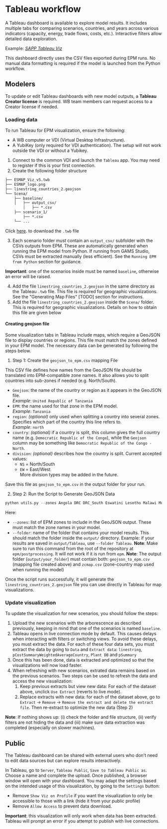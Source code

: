 # Tableau workflow

A Tableau dashboard is available to explore model results. It includes multiple tabs for comparing scenarios, countries, and years across various indicators (capacity, energy, trade flows, costs, etc.). Interactive filters allow detailed data exploration.

Example: _[SAPP Tableau Viz](https://public.tableau.com/app/profile/mikou/viz/ESMAP_Viz-Public/Home)_

This dashboard directly uses the CSV files exported during EPM runs. No manual data formatting is required if the model is launched from the Python workflow.

## Modelers

To update or edit Tableau dashboards with new model outputs, a **Tableau Creator license** is required. WB team members can request access to a Creator license if needed.

### Loading data 
To run Tableau for EPM visualization, ensure the following:

- A WB computer or VDI (Virtual Desktop Infrastructure). 
- A YubiKey (only required for VDI authentication).
The setup will not work outside the VDI or without a Yubikey.

1. Connect to the common VDI and launch the `Tableau` app. You may need to register if this is your first connection.
2. Create the following folder structure
```markdown
├── ESMAP_Viz_v5.twb
├── ESMAP_logo.png
├── linestring_countries_2.geojson
└── Scena/
    ├── baseline/
    │   ├── output_csv/
        │   ├── *.csv
    ├── scenario_1/
        ├── *.csv
    └── ...
```
Click [here](https://github.com/ESMAP-World-Bank-Group/EPM/blob/main/epm/docs/dwld/ESMAP_Viz_v5.twb). to download the `.twb` file

3. Each scenario folder must contain an `output_csv/` subfolder with the CSVs outputs from EPM. These are automatically generated when running the EPM model from Python. If running from GAMS Studio, CSVs must be extracted manually (less efficient). See the `Running EPM from Python` section for guidance.

**Important**: one of the scenarios inside must be named `baseline`, otherwise an error will be raised.

4. Add the file `linestring_countries_2.geojson` in the same directory as the Tableau `.twb` file.  This file is required for geographic visualizations. See the "Generating Map Files" [TODO] section for instructions.
4. Add the file `linestring_countries_2.geojson` inside the `Scena/` folder. This is required for geographic visualizations. Details on how to obtain this file are given below

#### Creating geojson file

Some visualization tabs in Tableau include maps, which require a GeoJSON file to display countries or regions. This file must match the zones defined in your EPM model. The necessary data can be generated by following the steps below.

1. Step 1: Create the `geojson_to_epm.csv` mapping File

This CSV file defines how names from the GeoJSON file should be translated into EPM-compatible zone names. It also allows you to split countries into sub-zones if needed (e.g. North/South).

- `Geojson`: the name of the country or region as it appears in the GeoJSON file.  
  _Example_: `United Republic of Tanzania`
- `EPM`: the name used for that zone in the EPM model.  
  _Example_: `Tanzania`
- `region`: _(optional)_ only used when splitting a country into several zones. Specifies which part of the country this line refers to.  
  _Example_: `north`
- `country`: _(optional)_ if a country is split, this column gives the full country name (e.g. `Democratic Republic of the Congo`), while the `Geojson` column may be something like `Democratic Republic of the Congo - North`.
- `division`: _(optional)_ describes how the country is split. Current accepted values:  
  - `NS` = North/South  
  - `EW` = East/West  
  More division types may be added in the future.

Save this file as `geojson_to_epm.csv` in the output folder for your run.

2. Step 2: Run the Script to Generate GeoJSON Data
```python 
python utils.py --zones Angola DRC DRC_South Eswatini Lesotho Malawi Mozambique Namibia South_Africa Tanzania Zambia Zimbabwe --folder Tableau
```
Here:
- `--zones`: list of EPM zones to include in the GeoJSON output. These must match the zone names in your model.
- `--folder`: name of the folder that contains your model results. This should match the folder inside the `output/` directory. Example: if your results are saved in `output/Tableau`, use `--folder Tableau`.
**Note**: Make sure to run this command from the root of the repository at `epm/postprocessing`. It will not work if it is run from `epm`.
**Note**: The output folder (`output/your_folder`) must contain both: `geojson_to_epm.csv` (mapping file created above) and `zcmap.csv` (zone-country map used when running the model)

Once the script runs successfully, it will generate the `linestring_countries_2.geojson` file you can use directly in Tableau for map visualizations.

### Update visualization

To update the visualization for new scenarios, you should follow the steps:
1. Upload the new scenarios with the arborescence as described previously, keeping in mind that one of the scenarios is named `baseline`.
2. Tableau opens in live connection mode by default. This causes delays when interacting with filters or switching views.
To avoid these delays, you must extract the data. For each of these four data sets, you must extract the data by going to `Data` and `Extract data`: `linestring`, `pCostSummaryWeightedAverageCountry`, `Plant DB` and `pSummary`
3. Once this has been done, data is extracted and optimized so that the visualizations will now load faster.
4. When refreshing with new scenarios, extrated data remains based on the previous scenarios. Two steps can be used to refresh the data and access the new visualization:
   1. Keep previous extracts but view new data: For each of the dataset above, unclick `Use Extract` (reverts to live mode).
   2. Replace extracts with new data: for each of the dataset above, go to `Extract` → `Remove` → `Remove the extract and delete the extract file`.
   Then re-extract to optimize the new data (Step 2)

**Note**: If nothing shows up: (i) check the folder and file structure, (ii) verify filters are not hiding the data and (iii) make sure data extraction was completed (especially on slower machines).

## Public

The Tableau dashboard can be shared with external users who don’t need to edit data sources but can explore results interactively.

In Tableau, go to `Server`, `Tableau Public`, `Save to Tableau Public as`. Choose a name and complete the upload. Once published, a browser window will open with your dashboard.
You may adapt the settings based on the intended usage of this visualization, by going to the `Settings` button:
- Remove `Show Viz on Profile` if you want the visualization to only be accessible to those with a link (hide it from your public profile)
- Remove `Allow Access` to prevent data download.

**Important**: this visualization will only work when data has been extracted. Tableau will prompt an error if you attempt to publish with live connections.
